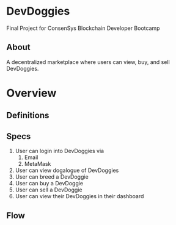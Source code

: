 # DevDoggies
Final Project for ConsenSys Blockchain Developer Bootcamp

## About
A decentralized marketplace where users can view, buy, and sell DevDoggies.

# Overview
## Definitions

## Specs
1. User can login into DevDoggies via
    1. Email
    2. MetaMask
2. User can view dogalogue of DevDoggies
3. User can breed a DevDoggie
4. User can buy a DevDoggie
5. User can sell a DevDoggie
6. User can view their DevDoggies in their dashboard

## Flow